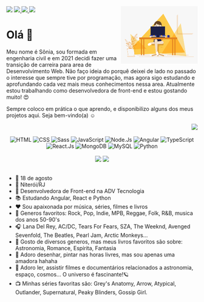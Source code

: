 <img align="right" width="40%" src="/img/dev.gif" />
<div > 
<a href="https://www.linkedin.com/in/soniamarasa/" target="_blank" ><img src="https://img.shields.io/badge/LinkedIn-0077B5?style=for-the-badge&logo=linkedin&logoColor=white"></a> 
<a href="https://instagram.com/soniamarasa" target="_blank" ><img src="https://img.shields.io/badge/Instagram-E4405F?style=for-the-badge&logo=instagram&logoColor=white"> </a>
<a href="https://t.me/soniamarasa" target="_blank" ><img src="https://img.shields.io/badge/Telegram-2CA5E0?style=for-the-badge&logo=telegram&logoColor=white"> </a>
<a href="mailto:soniamarasa@outlook.com" target="_blank"><img src="https://img.shields.io/badge/-EMAIL-%238DB473?style=for-the-badge&logo=microsoftoutlook&logoColor=white"> </a>
</div>

# Olá 👋 
<div align="left">
<p> Meu nome é Sônia, sou formada em engenharia civil e em 2021 decidi fazer uma transição de carreira para area de Desenvolvimento Web. Não faço ideia do porquê deixei de lado no passado o interesse que sempre tive por programação, mas agora sigo estudando e aprofundando cada vez mais meus conhecimentos nessa area. Atualmente estou trabalhando como desenvolvedora de front-end e estou gostando muito! 😍   </p>
<p> Sempre coloco em prática o que aprendo, e disponibilizo alguns dos meus projetos aqui. Seja bem-vindo(a) ☺️ </p>
</div> 

<div align="right"> 
    
![](https://komarev.com/ghpvc/?username=soniamarasa&color=yellow&style=flat)
    
</div>
    
<div align="center"> 
    <img title="HTML" width="45px" src="https://cdn.jsdelivr.net/gh/devicons/devicon/icons/html5/html5-plain-wordmark.svg"/>
    <img title="CSS" width="45px" src="https://cdn.jsdelivr.net/gh/devicons/devicon/icons/css3/css3-plain-wordmark.svg"/>
    <img title="Sass" width="45px" src="https://cdn.jsdelivr.net/gh/devicons/devicon/icons/sass/sass-original.svg" />
    <img title="JavaScript" width="40px" src="https://cdn.jsdelivr.net/gh/devicons/devicon/icons/javascript/javascript-plain.svg"/>
    <img title="Node.Js" width="45px" src="https://cdn.jsdelivr.net/gh/devicons/devicon/icons/nodejs/nodejs-plain.svg" />
    <img title="Angular" width="45px" src="https://cdn.jsdelivr.net/gh/devicons/devicon/icons/angularjs/angularjs-plain.svg"/>
    <img title="TypeScript"width="45px" src="https://cdn.jsdelivr.net/gh/devicons/devicon/icons/typescript/typescript-plain.svg" />
    <img title="React.Js" width="45px" src="https://cdn.jsdelivr.net/gh/devicons/devicon/icons/react/react-original.svg" />
    <img title="MongoDB" width="45px" src="https://cdn.jsdelivr.net/gh/devicons/devicon/icons/mongodb/mongodb-plain-wordmark.svg" />
    <img title="MySQL" width="45px" src="https://cdn.jsdelivr.net/gh/devicons/devicon/icons/mysql/mysql-original.svg" />
    <img title="Python" width="45px" src="https://cdn.jsdelivr.net/gh/devicons/devicon/icons/python/python-original.svg" />  
</div>

</br>

<div align="center">
<img  width="57%" src="https://github-readme-stats-eight-theta.vercel.app/api?username=soniamarasa&show_icons=true&theme=onedark&include_all_commits=true&count_private=true&border_radius=35&hide_border=true"/>
<img  width="41%" src="https://github-readme-stats.vercel.app/api/top-langs/?username=soniamarasa&layout=compact&langs_count=8&theme=onedark&hide_border=true"/>
</div>

 </br>
  

- 🎂 18 de agosto
- 📌 Niterói/RJ
- 💼 Desenvolvedora de Front-end na ADV Tecnologia
- 📚 Estudando Angular, React e Python
- ♥️ Sou apaixonada por música, séries, filmes e livros
- 🎵 Generos favoritos: Rock, Pop, Indie, MPB, Reggae, Folk, R&B, musica dos anos 50-90's
- 🎧 Lana Del Rey, AC/DC, Tears For Fears, SZA, The Weeknd, Avenged Sevenfold, The Beatles, Pearl Jam, Arctic Monkeys... 
- 📖 Gosto de diversos generos, mas meus livros favoritos são sobre: Astronomia, Romance, Espírita, Fantasia
- 🎨 Adoro desenhar, pintar nas horas livres, mas sou apenas uma amadora hahaha
- 🚀 Adoro ler, assistir filmes e documentários relacionados a astronomia, espaço, cosmos... O universo é fascinante!🪐
- 📺 Minhas séries favoritas são: Grey's Anatomy, Arrow, Atypical, Outlander, Supernatural, Peaky Blinders, Gossip Girl.


